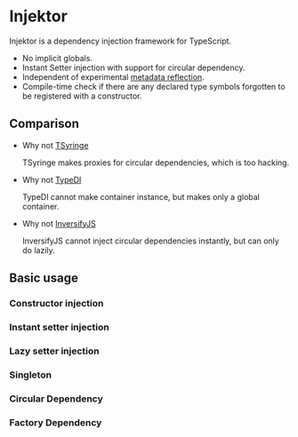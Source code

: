 # Injektor

Injektor is a dependency injection framework for TypeScript.

- No implicit globals.
- Instant Setter injection with support for circular dependency.
- Independent of experimental [metadata reflection](https://github.com/rbuckton/reflect-metadata).
- Compile-time check if there are any declared type symbols forgotten to be registered with a constructor.

## Comparison

- Why not [TSyringe](https://github.com/microsoft/tsyringe)

	TSyringe makes proxies for circular dependencies, which is too hacking.

- Why not [TypeDI](https://github.com/typestack/typedi)

	TypeDI cannot make container instance, but makes only a global container.

- Why not [InversifyJS](https://github.com/inversify/InversifyJS)

	InversifyJS cannot inject circular dependencies instantly, but can only do lazily.

## Basic usage

### Constructor injection

### Instant setter injection

### Lazy setter injection

### Singleton

### Circular Dependency

### Factory Dependency
